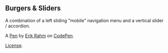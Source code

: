 Burgers & Sliders
-----------------
A combination of a left sliding "mobile" navigation menu and a vertical slider / accordion.

A [Pen](https://codepen.io/erikrahm/pen/tFnwo) by [Erik Rahm](https://codepen.io/erikrahm) on [CodePen](https://codepen.io).

[License](https://codepen.io/erikrahm/pen/tFnwo/license).